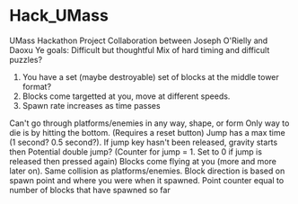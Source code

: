 # Hack_UMass
UMass Hackathon Project
Collaboration between Joseph O'Rielly and Daoxu Ye
goals: Difficult but thoughtful
Mix of hard timing and difficult puzzles?
1. You have a set (maybe destroyable) set of blocks at the middle tower format? 
2. Blocks come targetted at you, move at different speeds. 
3. Spawn rate increases as time passes

Can't go through platforms/enemies in any way, shape, or form
Only way to die is by hitting the bottom. (Requires a reset button)
Jump has a max time (1 second? 0.5 second?). If jump key hasn't been released, gravity starts then
Potential double jump? (Counter for jump = 1. Set to 0 if jump is released then pressed again) 
Blocks come flying at you (more and more later on). Same collision as platforms/enemies.
Block direction is based on spawn point and where you were when it spawned.
Point counter equal to number of blocks that have spawned so far


